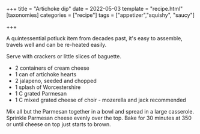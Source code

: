 +++
title = "Artichoke dip"
date = 2022-05-03
template = "recipe.html"
[taxonomies]
categories = ["recipe"]
tags = ["appetizer","squishy", "saucy"]

+++



A quintessential potluck item from decades past, it's easy to assemble, travels well and can be re-heated easily.

<!-- more -->

Serve with crackers or little slices of baguette.

- 2 containers of cream cheese
- 1 can of artichoke hearts
- 2 jalapeno, seeded and chopped
- 1 splash of Worcestershire
- 1 C grated Parmesan
- 1 C mixed grated cheese of choir - mozerella and jack recommended

Mix all but the Parmesan together in a bowl and spread in a large casserole.  Sprinkle Parmesan cheese evenly over the top. Bake for 30 minutes at 350 or until cheese on top just starts to brown.

